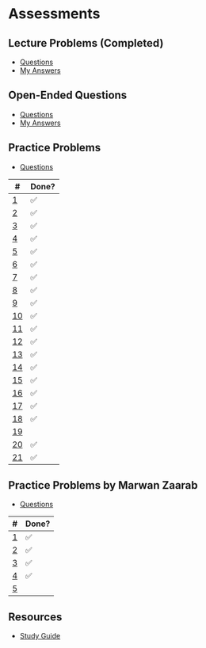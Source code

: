 # Assessments

## Lecture Problems (Completed)

- [Questions](https://docs.google.com/document/d/1Oyp7LaIggM2YU2jAWl58eq3W-S1PlfUOa3OdoRMK09A/edit)
- [My Answers](https://github.com/tsangsiu/RB120_OOP/blob/main/Assessments/Lecture_Problems/lecture_problems.md)

## Open-Ended Questions

- [Questions](https://docs.google.com/document/d/10Lg5TfMMqtADcHlPKiDUBqPDMB6Q63_Fs_uVGQG3ybQ/edit)
- [My Answers](https://github.com/tsangsiu/RB120_OOP/blob/main/Assessments/Open_Ended_Questions/open_ended_questions.md)

## Practice Problems

- [Questions](https://docs.google.com/document/d/10JvX-ArkfF8fIWQu8wPaYt7JJHrv_5E0gM0I2uPirwI/edit)

| # | Done? |
| --- | --- |
| [1](https://github.com/tsangsiu/RB120_OOP/blob/main/Assessments/Practice_Problems/practice_problems.md#1) | :white_check_mark: |
| [2](https://github.com/tsangsiu/RB120_OOP/blob/main/Assessments/Practice_Problems/practice_problems.md#2) | :white_check_mark: |
| [3](https://github.com/tsangsiu/RB120_OOP/blob/main/Assessments/Practice_Problems/practice_problems.md#3) | :white_check_mark: |
| [4](https://github.com/tsangsiu/RB120_OOP/blob/main/Assessments/Practice_Problems/practice_problems.md#4) | :white_check_mark: |
| [5](https://github.com/tsangsiu/RB120_OOP/blob/main/Assessments/Practice_Problems/practice_problems.md#5) | :white_check_mark: |
| [6](https://github.com/tsangsiu/RB120_OOP/blob/main/Assessments/Practice_Problems/practice_problems.md#6) | :white_check_mark: |
| [7](https://github.com/tsangsiu/RB120_OOP/blob/main/Assessments/Practice_Problems/practice_problems.md#7) | :white_check_mark: |
| [8](https://github.com/tsangsiu/RB120_OOP/blob/main/Assessments/Practice_Problems/practice_problems.md#8) | :white_check_mark: |
| [9](https://github.com/tsangsiu/RB120_OOP/blob/main/Assessments/Practice_Problems/practice_problems.md#9) | :white_check_mark: |
| [10](https://github.com/tsangsiu/RB120_OOP/blob/main/Assessments/Practice_Problems/practice_problems.md#10) | :white_check_mark: |
| [11](https://github.com/tsangsiu/RB120_OOP/blob/main/Assessments/Practice_Problems/practice_problems.md#11) | :white_check_mark: |
| [12](https://github.com/tsangsiu/RB120_OOP/blob/main/Assessments/Practice_Problems/practice_problems.md#12) | :white_check_mark: |
| [13](https://github.com/tsangsiu/RB120_OOP/blob/main/Assessments/Practice_Problems/practice_problems.md#13) | :white_check_mark: |
| [14](https://github.com/tsangsiu/RB120_OOP/blob/main/Assessments/Practice_Problems/practice_problems.md#14) | :white_check_mark: |
| [15](https://github.com/tsangsiu/RB120_OOP/blob/main/Assessments/Practice_Problems/practice_problems.md#15) | :white_check_mark: |
| [16](https://github.com/tsangsiu/RB120_OOP/blob/main/Assessments/Practice_Problems/practice_problems.md#16) | :white_check_mark: |
| [17](https://github.com/tsangsiu/RB120_OOP/blob/main/Assessments/Practice_Problems/practice_problems.md#17) | :white_check_mark: |
| [18](https://github.com/tsangsiu/RB120_OOP/blob/main/Assessments/Practice_Problems/practice_problems.md#18) | :white_check_mark: |
| [19](https://github.com/tsangsiu/RB120_OOP/blob/main/Assessments/Practice_Problems/practice_problems.md#19) | |
| [20](https://github.com/tsangsiu/RB120_OOP/blob/main/Assessments/Practice_Problems/practice_problems.md#20) | :white_check_mark: |
| [21](https://github.com/tsangsiu/RB120_OOP/blob/main/Assessments/Practice_Problems/practice_problems.md#21) | :white_check_mark: |

## Practice Problems by Marwan Zaarab

- [Questions](https://medium.com/@marwan.zaarab/rb129-interview-assessment-prep-e2f120330240)

| # | Done? |
| --- | --- |
| [1](https://github.com/tsangsiu/RB120_OOP/blob/main/Assessments/Practice_Problems_Marwan_Z/practice_problems_marwan_z.md#1) | :white_check_mark: |
| [2](https://github.com/tsangsiu/RB120_OOP/blob/main/Assessments/Practice_Problems_Marwan_Z/practice_problems_marwan_z.md#2) | :white_check_mark: |
| [3](https://github.com/tsangsiu/RB120_OOP/blob/main/Assessments/Practice_Problems_Marwan_Z/practice_problems_marwan_z.md#3) | :white_check_mark: |
| [4](https://github.com/tsangsiu/RB120_OOP/blob/main/Assessments/Practice_Problems_Marwan_Z/practice_problems_marwan_z.md#4) | :white_check_mark: |
| [5](https://github.com/tsangsiu/RB120_OOP/blob/main/Assessments/Practice_Problems_Marwan_Z/practice_problems_marwan_z.md#5) | |

## Resources

- [Study Guide](https://launchschool.com/lessons/3315a57a/assignments/5fe1a165)
